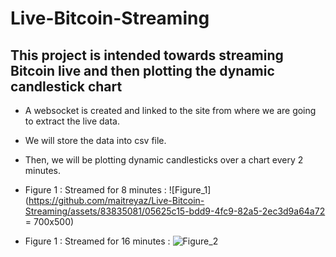 # Live-Bitcoin-Streaming
## This project is intended towards streaming Bitcoin live and then plotting the dynamic candlestick chart
- A websocket is created and linked to the site from where we are going to extract the live data.
- We will store the data into csv file.
- Then, we will be plotting dynamic candlesticks over a chart every 2 minutes.

- Figure 1 : Streamed for 8 minutes :
![Figure_1](https://github.com/maitreyaz/Live-Bitcoin-Streaming/assets/83835081/05625c15-bdd9-4fc9-82a5-2ec3d9a64a72 = 700x500)
- Figure 1 : Streamed for 16 minutes :
![Figure_2](https://github.com/maitreyaz/Live-Bitcoin-Streaming/assets/83835081/87f775d5-a99d-4aca-92ac-860506471e0a)
